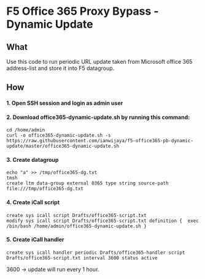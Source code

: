 # F5 Office 365 Proxy Bypass - Dynamic Update

## What
Use this code to run periodic URL update taken from Microsoft office 365 address-list and store it into F5 datagroup.

## How
#### 1. Open SSH session and login as admin user

#### 2. Download office365-dynamic-update.sh by running this command:
```
cd /home/admin
curl -o office365-dynamic-update.sh -s  https://raw.githubusercontent.com/ianwijaya/f5-office365-pb-dynamic-update/master/office365-dynamic-update.sh

```

#### 3. Create datagroup
```
echo "a" >> /tmp/office365-dg.txt
tmsh
create ltm data-group external O365 type string source-path file:///tmp/office365-dg.txt
```

#### 4. Create iCall script
```
create sys icall script Drafts/office365-script.txt
modify sys icall script Drafts/office365-script.txt definition {  exec /bin/bash /home/admin/office365-dynamic-update.sh }
```

#### 5. Create iCall handler
```
create sys icall handler periodic Drafts/office365-handler script Drafts/office365-script.txt interval 3600 status active
```
3600 -> update will run every 1 hour.
